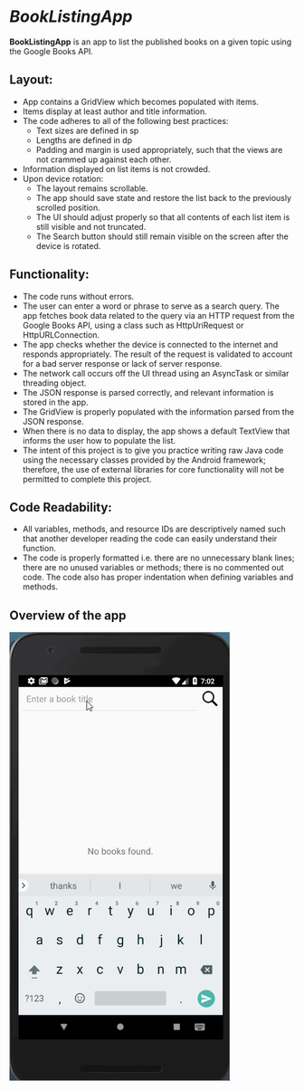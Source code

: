 
# *BookListingApp*  

**BookListingApp** is an app to list the published books on a given topic using the Google Books API.



## Layout:

* App contains a GridView which becomes populated with items.
* Items display at least author and title information.
* The code adheres to all of the following best practices:
   * Text sizes are defined in sp
   * Lengths are defined in dp
   * Padding and margin is used appropriately, such that the views are not crammed up against each other.
 * Information displayed on list items is not crowded.
 * Upon device rotation:
    * The layout remains scrollable.
    * The app should save state and restore the list back to the previously scrolled position.
    * The UI should adjust properly so that all contents of each list item is still visible and not truncated.
    * The Search button should still remain visible on the screen after the device is rotated.

## Functionality:

* The code runs without errors.
* The user can enter a word or phrase to serve as a search query. The app fetches book data related to the query via an HTTP request from the Google Books API, using a class such as HttpUriRequest or HttpURLConnection.
* The app checks whether the device is connected to the internet and responds appropriately. The result of the request is validated to account for a bad server response or lack of server response.
* The network call occurs off the UI thread using an AsyncTask or similar threading object.
* The JSON response is parsed correctly, and relevant information is stored in the app.
* The GridView is properly populated with the information parsed from the JSON response.
* When there is no data to display, the app shows a default TextView that informs the user how to populate the list.
* The intent of this project is to give you practice writing raw Java code using the necessary classes provided by the Android framework; therefore, the use of external libraries for core functionality will not be permitted to complete this project.

## Code Readability:

* All variables, methods, and resource IDs are descriptively named such that another developer reading the code can easily understand their function.
* The code is properly formatted i.e. there are no unnecessary blank lines; there are no unused variables or methods; there is no commented out code.
The code also has proper indentation when defining variables and methods.

## Overview of the app 

<img src='https://github.com/Andrea211/7-BookListingApp/blob/master/7%20-%20BookListingApp.gif' title='Video Walkthrough' width='' alt='Video Walkthrough' />


